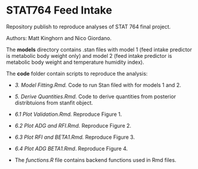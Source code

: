 # STAT764 Feed Intake
 Repository publish to reproduce analyses of STAT 764 final project.

 Authors: Matt Kinghorn and Nico Giordano.

The **models** directory contains .stan files with model 1 (feed intake predictor is metabolic body weight only) and model 2 (feed intake predictor is metabolic body weight and temperature humidity index).

The **code** folder contain scripts to reproduce the analysis:

- *3. Model Fitting.Rmd.* Code to run Stan filed with for models 1 and 2.
   
- *5. Derive Quantities.Rmd.* Code to derive quantities from posterior distribtuions from stanfit object.
   
- *6.1 Plot Validation.Rmd.* Reproduce Figure 1.

- *6.2 Plot ADG and RFI.Rmd.* Reproduce Figure 2.

- *6.3 Plot RFI and BETA1.Rmd.* Reproduce Figure 3.

- *6.4 Plot ADG BETA1.Rmd*. Reproduce Figure 4.

- The *functions.R* file contains backend functions used in Rmd files. 
